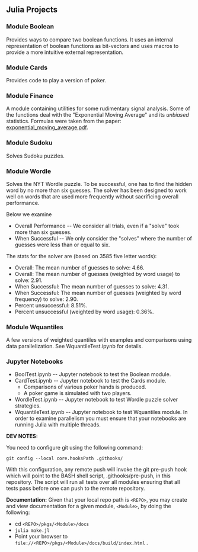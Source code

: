 ## Julia Projects


### Module Boolean
Provides ways to compare two boolean functions.
It uses an internal representation of boolean functions as bit-vectors and 
uses macros to provide a more intuitive external representation.

### Module Cards
Provides code to play a version of poker.

### Module Finance
A module containing utilities for some rudimentary signal analysis.
Some of the functions deal with the "Exponential Moving Average" and its
*unbiased* statistics. Formulas were taken from the paper:
[exponential\_moving\_average.pdf](https://github.com/scottrsm/math/tree/main/pdf/exponential_moving_average.pdf).

### Module Sudoku
Solves Sudoku puzzles.

### Module Wordle
Solves the NYT Wordle puzzle.
To be successful, one has to find the hidden word by no more than six guesses.
The solver has been designed to work well on words that are
used more frequently without sacrificing overall performance.

Below we examine 
- Overall Performance -- We consider all trials, even if a "solve" took more than six guesses.
- When Successful -- We only consider the "solves" where the number of 
guesses were less than or equal to six.

The stats for the solver are (based on 3585 five letter words):
- Overall: The mean number of guesses to solve: 4.66.
- Overall: The mean number of guesses (weighted by word usage) to solve: 2.91.
- When Successful: The mean number of guesses to solve: 4.31.
- When Successful: The mean number of guesses (weighted by word frequency) to solve: 2.90.
- Percent unsuccessful: 8.51%.
- Percent unsuccessful (weighted by word usage): 0.36%.

### Module Wquantiles
A few versions of weighted quantiles with examples and comparisons 
using data parallelization. See WquantileTest.ipynb for details.

### Jupyter Notebooks

- BoolTest.ipynb      -- Jupyter notebook to test the Boolean module.
- CardTest.ipynb      -- Jupyter notebook to test the Cards module.
  - Comparisons of various poker hands is produced.
  - A poker game is simulated with two players.
- WordleTest.ipynb    -- Jupyter notebook to test Wordle puzzle solver strategies.
- WquantileTest.ipynb -- Jupyter notebook to test Wquantiles module.
                         In order to examine parallelism you must ensure
                         that your notebooks are running Julia with multiple threads.


**DEV NOTES:**

You need to configure git using the following command:

`git config --local core.hooksPath .githooks/`

With this configuration, any remote push will invoke the git pre-push hook
which will point to the BASH shell script, .githooks/pre-push, in this repository.
The script will run all tests over all modules ensuring that all tests 
pass before one can push to the remote repository.

**Documentation:**
Given that your local repo path is `<REPO>`,
you may create and view documentation for a given module, `<Module>`, 
by doing the following:
- cd `<REPO>/pkgs/<Module>/docs`
- `julia make.jl`
- Point your browser to `file://<REPO>/pkgs/<Module>/docs/build/index.html` .



